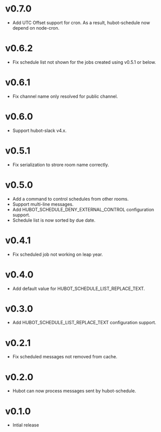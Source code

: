 v0.7.0
======

* Add UTC Offset support for cron. As a result, hubot-schedule now depend on node-cron.

v0.6.2
======

* Fix schedule list not shown for the jobs created using v0.5.1 or below.

v0.6.1
======

* Fix channel name only resolved for public channel.

v0.6.0
======

* Support hubot-slack v4.x.

v0.5.1
======

* Fix serialization to strore room name correctly.

v0.5.0
======

* Add a command to control schedules from other rooms.
* Support multi-line messages.
* Add HUBOT_SCHEDULE_DENY_EXTERNAL_CONTROL configuration support.
* Schedule list is now sorted by due date.

v0.4.1
======

* Fix scheduled job not working on leap year.

v0.4.0
======

* Add default value for HUBOT_SCHEDULE_LIST_REPLACE_TEXT.


v0.3.0
======

* Add HUBOT_SCHEDULE_LIST_REPLACE_TEXT configuration support.


v0.2.1
======

* Fix scheduled messages not removed from cache.


v0.2.0
======

* Hubot can now process messages sent by hubot-schedule.



v0.1.0
======

* Intial release
